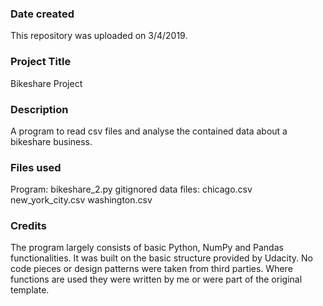 ### Date created
This repository was uploaded on 3/4/2019.

### Project Title
Bikeshare Project

### Description
A program to read csv files and analyse the contained data about a bikeshare business.

### Files used
Program: bikeshare_2.py
gitignored data files:
chicago.csv
new_york_city.csv
washington.csv

### Credits
The program largely consists of basic Python, NumPy and Pandas functionalities. It was built on the basic structure provided by Udacity.
No code pieces or design patterns were taken from third parties.
Where functions are used they were written by me or were part of the original template.
